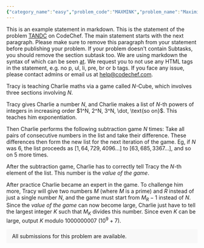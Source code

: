 ```yaml
---
{"category_name":"easy","problem_code":"MAXMINK","problem_name":"Maximise the Minimum","problemComponents":{"constraints":"- $1 \\leq T \\leq 20$\n- $2 \\leq N \\leq 40$\n- $1 \\leq K \\leq N$\n- $1 \\leq A_i, B_i \\leq 40$\n","constraintsState":true,"subtasks":"","subtasksState":true,"inputFormat":"- The first line of input contains a single integer $T$, denoting the number of test cases. The description of $T$ test cases follows.\n- Each test case consists of $3$ lines of input.\n    - The first line of each test case contains two space-separated integers $N$ and $K$.\n    - The second line contains $N$ space-separated integers $A_1, A_2, \\ldots, A_N$ denoting the elements of $A$.\n    - The third line contains $N$ space-separated integers $B_1, B_2, \\ldots, B_N$ denoting the elements of $B$.","inputFormatState":true,"outputFormat":"For each test case, output a new line containing one integer — the required **maximum** value.","outputFormatState":true,"sampleTestCases":{"0":{"id":1,"input":"3\n5 3\n4 2 3 1 4\n3 2 5 5 1\n4 2\n1 2 3 4\n4 3 2 1\n6 3\n8 10 3 6 7 2\n4 8 4 1 1 6\n","output":"9\n5\n18\n","explanation":"**Test Case $1$:** One optimal choice of indices is $i_1 = 1, i_2 = 3, i_3 = 5$. This gives $A_1 + A_3 + A_5 = 11$ and $B_1 + B_3 + B_5 = 9$.\n\n**Test Case $2$:** One optimal choice of indices is $i_1 = 1, i_2 = 4$.\n\n**Test Case $3$:** One optimal choice of indices is $i_1 = 1, i_2 = 2, i_3 = 6$.\n","isDeleted":false}}},"video_editorial_url":"https://youtu.be/ppPv7odrd50","languages_supported":{"0":"CPP14","1":"C","2":"JAVA","3":"PYTH 3.6","4":"CPP17","5":"PYTH","6":"PYP3","7":"CS2","8":"ADA","9":"PYPY","10":"TEXT","11":"PAS fpc","12":"NODEJS","13":"RUBY","14":"PHP","15":"GO","16":"HASK","17":"TCL","18":"PERL","19":"SCALA","20":"LUA","21":"kotlin","22":"BASH","23":"JS","24":"LISP sbcl","25":"rust","26":"PAS gpc","27":"BF","28":"CLOJ","29":"R","30":"D","31":"CAML","32":"FORT","33":"ASM","34":"swift","35":"FS","36":"WSPC","37":"LISP clisp","38":"SQL","39":"SCM guile","40":"PERL6","41":"ERL","42":"CLPS","43":"ICK","44":"NICE","45":"PRLG","46":"ICON","47":"COB","48":"SCM chicken","49":"PIKE","50":"SCM qobi","51":"ST","52":"SQLQ","53":"NEM"},"max_timelimit":1,"source_sizelimit":50000,"problem_author":"utkarsh_adm","problem_tester":"","date_added":"23-01-2022","tags":{"0":"dynamic","1":"easy","2":"start23","3":"utkarsh_adm"},"problem_difficulty_level":"Unavailable","best_tag":"Dynamic Programming","editorial_url":"https://discuss.codechef.com/problems/MAXMINK","time":{"view_start_date":1643218200,"submit_start_date":1643218200,"visible_start_date":1643218200,"end_date":1735669800},"is_direct_submittable":false,"problemDiscussURL":"https://discuss.codechef.com/search?q=MAXMINK","is_proctored":false,"visitedContests":{},"layout":"problem"}
---
```

This is an example statement in markdown. This is the statement of the problem [TANDC](https://codechef.com/problems/TANDC) on CodeChef. The main statement starts with the next paragraph. Please make sure to remove this paragraph from your statement before publishing your problem. If your problem doesn't contain Subtasks, you should remove the section subtask too. We are using markdown the syntax of which can be seen [at](https://github.com/showdownjs/showdown/wiki/Showdown's-Markdown-syntax). We request you to not use any HTML tags in the statement, e.g. no p, ul, li, pre, br or b tags. If you face any issue, please contact admins or email us at help@codechef.com.

Tracy is teaching Charlie maths via a game called $N$-Cube, which involves three sections involving $N$.

Tracy gives Charlie a number $N$, and Charlie makes a list of $N$-th powers of integers in increasing order $1^N, 2^N, 3^N, \dot, \text{so on}$. This teaches him exponentiation.

Then Charlie performs the following subtraction game $N$ times: Take all pairs of consecutive numbers in the list and take their difference. These differences then form the new list for the next iteration of the game. Eg, if $N$ was 6, the list proceeds as $[1, 64, 729, 4096 ... ]$ to $[63, 685, 3367 ...]$, and so on $5$ more times.

After the subtraction game, Charlie has to correctly tell Tracy the $N$-th element of the list. This number is the *value of the game*.

After practice Charlie became an expert in the game. To challenge him more, Tracy will give two numbers $M$ (where $M$ is a prime) and $R$ instead of just a single number $N$, and the game must start from $M_R - 1$ instead of $N$. Since the *value of the game* can now become large, Charlie just have to tell the largest integer $K$ such that $M_K$ divides this number. Since even $K$ can be large, output $K$ modulo 1000000007 ($10^9 + 7$).

<aside style='background: #f8f8f8;padding: 10px 15px;'><div>All submissions for this problem are available.</div></aside>